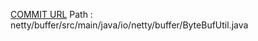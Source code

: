 [COMMIT URL](https://github.com/netty/netty/commit/f1c757c089b0214b6b0877d0a194a95fd91a8599)
Path : netty/buffer/src/main/java/io/netty/buffer/ByteBufUtil.java